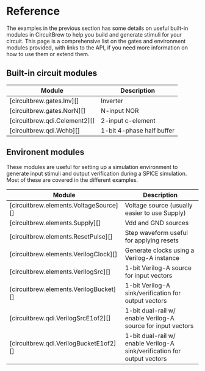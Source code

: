 # Reference

The examples in the previous section has some details on useful built-in
modules in CircuitBrew to help you build and generate stimuli for your circuit.
This page is a comprehensive list on the gates and environment modules provided,
with links to the API, if you need more information on how to use them or extend
them.

## Built-in circuit modules
|Module | Description|
|--------|------------|
|[circuitbrew.gates.Inv][]| Inverter|
|[circuitbrew.gates.NorN][]| N-input NOR|
|[circuitbrew.qdi.Celement2][]| 2-input c-element|
|[circuitbrew.qdi.Wchb][]| 1-bit 4-phase half buffer|

## Environent modules
These modules are useful for setting up a simulation environment to
generate input stimuli and output verification during a SPICE simulation.
Most of these are covered in the different examples.

|Module | Description|
|--------|------------|
|[circuitbrew.elements.VoltageSource][]| Voltage source (usually easier to use Supply)|
|[circuitbrew.elements.Supply][]| Vdd and GND sources|
|[circuitbrew.elements.ResetPulse][]| Step waveform useful for applying resets|
|[circuitbrew.elements.VerilogClock][]| Generate clocks using a Verilog-A instance|
|[circuitbrew.elements.VerilogSrc][]| 1-bit Verilog-A source for input vectors|
|[circuitbrew.elements.VerilogBucket][]| 1-bit Verilog-A sink/verification for output vectors|
|[circuitbrew.qdi.VerilogSrcE1of2][]| 1-bit dual-rail w/ enable Verilog-A source for input vectors|
|[circuitbrew.qdi.VerilogBucketE1of2][]| 1-bit dual-rail w/ enable Verilog-A sink/verification for output vectors|